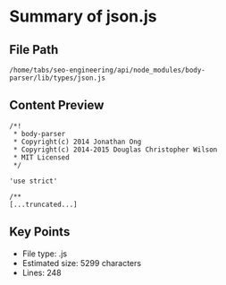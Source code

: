 # Summary of json.js
  
## File Path
`/home/tabs/seo-engineering/api/node_modules/body-parser/lib/types/json.js`

## Content Preview
```
/*!
 * body-parser
 * Copyright(c) 2014 Jonathan Ong
 * Copyright(c) 2014-2015 Douglas Christopher Wilson
 * MIT Licensed
 */

'use strict'

/**
[...truncated...]
```

## Key Points
- File type: .js
- Estimated size: 5299 characters
- Lines: 248

